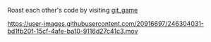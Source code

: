 Roast each other's code by visiting [git_game](https://gitgame.live)

https://user-images.githubusercontent.com/20916697/246304031-bd1fb20f-15cf-4afe-ba10-9116d27c41c3.mov

